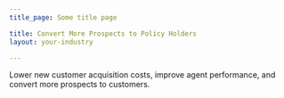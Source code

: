 ```yaml
---
title_page: Some title page

title: Convert More Prospects to Policy Holders
layout: your-industry

---
```

Lower new customer acquisition costs, improve agent performance, and convert more prospects to customers.